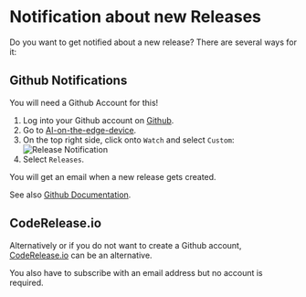 # Notification about new Releases

Do you want to get notified about a new release?
There are several ways for it:

## Github Notifications

You will need a Github Account for this!

1. Log into your Github account on [Github](https://github.com).
1. Go to [AI-on-the-edge-device](https://github.com/jomjol/AI-on-the-edge-device).
1. On the top right side, click onto `Watch` and select `Custom`:
    ![Release Notification](img/release-notification.png)  
1. Select `Releases`.

You will get an email when a new release gets created.

See also [Github Documentation](https://docs.github.com/en/account-and-profile/managing-subscriptions-and-notifications-on-github/managing-subscriptions-for-activity-on-github/viewing-your-subscriptions).

## CodeRelease.io

Alternatively or if you do not want to create a Github account, [CodeRelease.io](https://coderelease.io) can be an alternative.

You also have to subscribe with an email address but no account is required.
